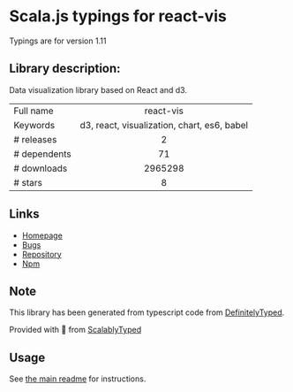
# Scala.js typings for react-vis

Typings are for version 1.11

## Library description:
Data visualization library based on React and d3.

|                    |                 |
| ------------------ | :-------------: |
| Full name          | react-vis |
| Keywords           | d3, react, visualization, chart, es6, babel |
| # releases         | 2 |
| # dependents       | 71 |
| # downloads        | 2965298 |
| # stars            | 8 |

## Links
- [Homepage](https://github.com/uber-common/react-vis#readme)
- [Bugs](https://github.com/uber-common/react-vis/issues/new)
- [Repository](https://github.com/uber-common/react-vis)
- [Npm](https://www.npmjs.com/package/react-vis)
    


## Note
This library has been generated from typescript code from [DefinitelyTyped](https://definitelytyped.org).

Provided with :purple_heart: from [ScalablyTyped](https://github.com/oyvindberg/ScalablyTyped)

## Usage
See [the main readme](../../readme.md) for instructions.


